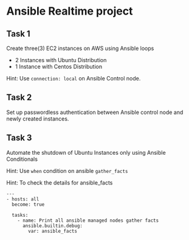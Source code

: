 # Ansible Realtime project

## Task 1

Create three(3) EC2 instances on AWS using Ansible loops
- 2 Instances with Ubuntu Distribution
- 1 Instance with Centos Distribution

Hint: Use `connection: local` on Ansible Control node.

## Task 2

Set up passwordless authentication between Ansible control node and newly created 
instances.

## Task 3

Automate the shutdown of Ubuntu Instances only using Ansible Conditionals

Hint: Use `when` condition on ansible `gather_facts`

Hint: To check the details for ansible_facts
```
---
- hosts: all
  become: true

  tasks:
    - name: Print all ansible managed nodes gather facts
      ansible.builtin.debug:
        var: ansible_facts
```




